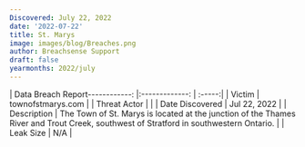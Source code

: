 ```yaml
---
Discovered: July 22, 2022
date: '2022-07-22'
title: St. Marys
image: images/blog/Breaches.png
author: Breachsense Support
draft: false
yearmonths: 2022/july
---
```


| Data Breach Report------------:     |:-------------:    | :-----:|
| Victim      | townofstmarys.com      | 
| Threat Actor      |       | 
| Date Discovered      | Jul 22, 2022      | 
| Description      | The Town of St. Marys is located at the junction of the Thames River and Trout Creek, southwest of Stratford in southwestern Ontario.      | 
| Leak Size      | N/A      | 

